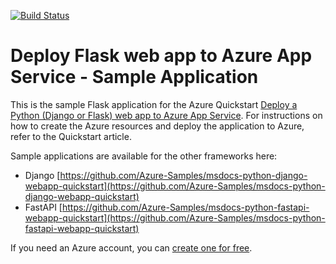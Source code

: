 [![Build Status](https://dev.azure.com/shekhar07nitdgp/msdocs/_apis/build/status%2Fshekharbiswas.msdocs-python-flask-webapp-quickstart?branchName=main)](https://dev.azure.com/shekhar07nitdgp/msdocs/_build/latest?definitionId=15&branchName=main)

# Deploy Flask web app to Azure App Service - Sample Application

This is the sample Flask application for the Azure Quickstart [Deploy a Python (Django or Flask) web app to Azure App Service](https://docs.microsoft.com/en-us/azure/app-service/quickstart-python). For instructions on how to create the Azure resources and deploy the application to Azure, refer to the Quickstart article.

Sample applications are available for the other frameworks here:

* Django [https://github.com/Azure-Samples/msdocs-python-django-webapp-quickstart](https://github.com/Azure-Samples/msdocs-python-django-webapp-quickstart)
* FastAPI [https://github.com/Azure-Samples/msdocs-python-fastapi-webapp-quickstart](https://github.com/Azure-Samples/msdocs-python-fastapi-webapp-quickstart)

If you need an Azure account, you can [create one for free](https://azure.microsoft.com/en-us/free/).
